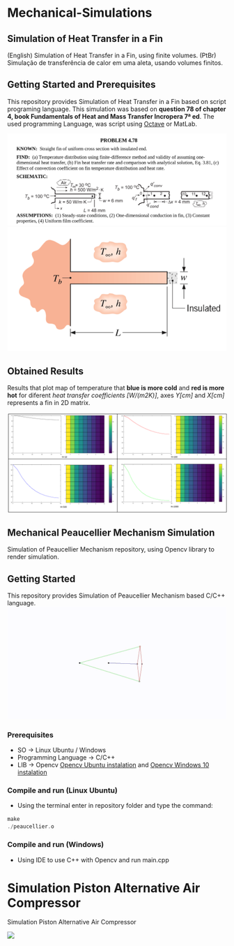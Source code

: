 # Mechanical-Simulations

## Simulation of Heat Transfer in a Fin
(English) Simulation of Heat Transfer in a Fin, using finite volumes.
(PtBr) Simulação de transferência de calor em uma aleta, usando volumes finitos.

## Getting Started and Prerequisites
This repository provides Simulation of Heat Transfer in a Fin based on script programing language. This simulation was based on **question 78 of chapter 4, book Fundamentals of Heat and Mass Transfer Incropera 7ª ed**. The used programming Language, was script using [Octave](https://www.gnu.org/software/octave/) or MatLab.

![](Fin%20Heat%20Transfer/resources/question.png)
![](Fin%20Heat%20Transfer/resources/question.PNG)

## Obtained Results
Results that plot map of temperature that **blue is more cold** and **red is more hot** for diferent *heat transfer coefficients [W/(m2K)]*, axes *Y[cm]* and *X[cm]* represents a fin in 2D matrix.

![](Fin%20Heat%20Transfer/resources/results.png)

## Mechanical Peaucellier Mechanism Simulation
Simulation of Peaucellier Mechanism repository, using Opencv library to render simulation.

## Getting Started
This repository provides Simulation of Peaucellier Mechanism based C/C++ language.
![](Peaucellier%20Mechanism/resources/simulation.gif)

### Prerequisites
  - SO -> Linux Ubuntu / Windows
  - Programming Language -> C/C++
  - LIB -> Opencv [Opencv Ubuntu instalation](https://www.learnopencv.com/install-opencv-3-4-4-on-ubuntu-16-04/) and [Opencv Windows 10 instalation](https://www.learnopencv.com/install-opencv3-on-windows/)

### Compile and run (Linux Ubuntu)
- Using the terminal enter in repository folder and type the command:
```c++
make
./peaucellier.o
```
### Compile and run (Windows)
- Using IDE to use C++ with Opencv and run main.cpp

# Simulation Piston Alternative Air Compressor
Simulation Piston Alternative Air Compressor

![](resources/images/compressor.gif)

